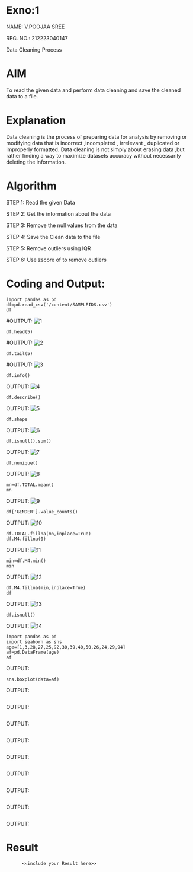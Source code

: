 # Exno:1
NAME: V.POOJAA SREE

REG. NO.: 212223040147

Data Cleaning Process

# AIM
To read the given data and perform data cleaning and save the cleaned data to a file.

# Explanation
Data cleaning is the process of preparing data for analysis by removing or modifying data that is incorrect ,incompleted , irrelevant , duplicated or improperly formatted. Data cleaning is not simply about erasing data ,but rather finding a way to maximize datasets accuracy without necessarily deleting the information.

# Algorithm
STEP 1: Read the given Data

STEP 2: Get the information about the data

STEP 3: Remove the null values from the data

STEP 4: Save the Clean data to the file

STEP 5: Remove outliers using IQR

STEP 6: Use zscore of to remove outliers

# Coding and Output:

```
import pandas as pd
df=pd.read_csv('/content/SAMPLEIDS.csv')
df
```
#OUTPUT:
![1](https://github.com/user-attachments/assets/d176f421-3bc0-472f-ab88-1a6ef3962ff4)


```
df.head(5)
```
#OUTPUT:
![2](https://github.com/user-attachments/assets/b8f433f2-f7c1-4b9c-a9e1-d5253b0f8b0b)


```
df.tail(5)
```
#OUTPUT:
![3](https://github.com/user-attachments/assets/37bc2874-5b34-4a17-b359-4b2df0b463f8)


```
df.info()
```
OUTPUT:
![4](https://github.com/user-attachments/assets/f29ead14-49f5-4e18-af5d-f6c76b18a75b)


```
df.describe()
```
OUTPUT:
![5](https://github.com/user-attachments/assets/71b91452-89e1-4332-83ff-12a3aff9afc4)


```
df.shape
```
OUTPUT:
![6](https://github.com/user-attachments/assets/f481c6e5-b8cd-4a27-bcb3-b093723858e9)


```
df.isnull().sum()
```
OUTPUT:
![7](https://github.com/user-attachments/assets/2893da31-cf60-44b9-b508-8d5ce8e52bcc)


```
df.nunique()
```
OUTPUT:
![8](https://github.com/user-attachments/assets/31892dac-8754-4488-864a-cc0df51ff4f9)


```
mn=df.TOTAL.mean()
mn
```
OUTPUT:
![9](https://github.com/user-attachments/assets/a77a4d0f-ae64-40fc-971c-0b1887e4d03d)


```
df['GENDER'].value_counts()
```
OUTPUT:
![10](https://github.com/user-attachments/assets/a3eeb1fd-01d4-4b45-8c6f-5a11ddc892c0)


```
df.TOTAL.fillna(mn,inplace=True)
df.M4.fillna(0)
```
OUTPUT:
![11](https://github.com/user-attachments/assets/327305cc-4af8-4afe-bc47-1b9dc3e428c7)


```
min=df.M4.min()
min
```
OUTPUT:
![12](https://github.com/user-attachments/assets/a2e6ab2d-56bc-4f08-9ba0-36edcb989bc6)


```
df.M4.fillna(min,inplace=True)
df
```
OUTPUT:
![13](https://github.com/user-attachments/assets/15603c0f-db4b-40fc-bdfa-36f281201e10)


```
df.isnull()
```
OUTPUT:
![14](https://github.com/user-attachments/assets/e9cdd8da-d47b-43d0-aeba-051b4d63e82e)


```
import pandas as pd
import seaborn as sns
age=[1,3,28,27,25,92,30,39,40,50,26,24,29,94]
af=pd.DataFrame(age)
af
```
OUTPUT:


```
sns.boxplot(data=af)
```
OUTPUT:


```

```
OUTPUT:


```

```
OUTPUT:


```

```
OUTPUT:


```

```
OUTPUT:


```

```
OUTPUT:


```

```
OUTPUT:


```

```
OUTPUT:


```

```
OUTPUT:


            
# Result
          <<include your Result here>>

